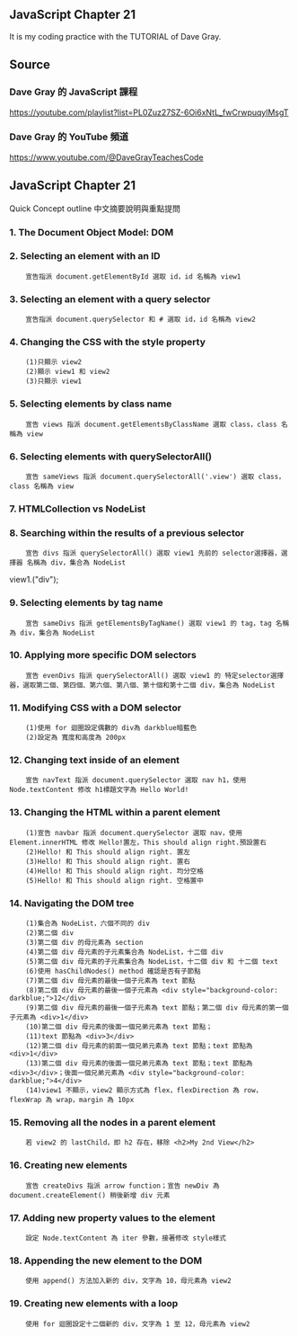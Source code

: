 ## JavaScript Chapter 21
It is my coding practice with the TUTORIAL of Dave Gray. 

## Source
### Dave Gray 的 JavaScript 課程
https://youtube.com/playlist?list=PL0Zuz27SZ-6Oi6xNtL_fwCrwpuqylMsgT

### Dave Gray 的 YouTube 頻道
https://www.youtube.com/@DaveGrayTeachesCode

## JavaScript Chapter 21
   Quick Concept outline
   中文摘要說明與重點提問

###  1. The Document Object Model: DOM

###  2. Selecting an element with an ID
        宣告指派 document.getElementById 選取 id，id 名稱為 view1

###  3. Selecting an element with a query selector
        宣告指派 document.querySelector 和 # 選取 id，id 名稱為 view2

###  4. Changing the CSS with the style property
        (1)只顯示 view2
        (2)顯示 view1 和 view2
        (3)只顯示 view1

###  5. Selecting elements by class name
        宣告 views 指派 document.getElementsByClassName 選取 class，class 名稱為 view

###  6. Selecting elements with querySelectorAll()
        宣告 sameViews 指派 document.querySelectorAll('.view') 選取 class，class 名稱為 view

###  7. HTMLCollection vs NodeList

###  8. Searching within the results of a previous selector
        宣告 divs 指派 querySelectorAll() 選取 view1 先前的 selector選擇器，選擇器 名稱為 div，集合為 NodeList

view1.("div");
###  9. Selecting elements by tag name
        宣告 sameDivs 指派 getElementsByTagName() 選取 view1 的 tag，tag 名稱為 div，集合為 NodeList

### 10. Applying more specific DOM selectors
        宣告 evenDivs 指派 querySelectorAll() 選取 view1 的 特定selector選擇器，選取第二個、第四個、第六個、第八個、第十個和第十二個 div，集合為 NodeList

### 11. Modifying CSS with a DOM selector
        (1)使用 for 迴圈設定偶數的 div為 darkblue暗藍色
        (2)設定為 寬度和高度為 200px

### 12. Changing text inside of an element
        宣告 navText 指派 document.querySelector 選取 nav h1，使用 Node.textContent 修改 h1標題文字為 Hello World!

### 13. Changing the HTML within a parent element
        (1)宣告 navbar 指派 document.querySelector 選取 nav，使用 Element.innerHTML 修改 Hello!置左，This should align right.預設置右
        (2)Hello! 和 This should align right. 置左
        (3)Hello! 和 This should align right. 置右
        (4)Hello! 和 This should align right. 均分空格
        (5)Hello! 和 This should align right. 空格置中

### 14. Navigating the DOM tree
        (1)集合為 NodeList，六個不同的 div
        (2)第二個 div
        (3)第二個 div 的母元素為 section
        (4)第二個 div 母元素的子元素集合為 NodeList，十二個 div
        (5)第二個 div 母元素的子元素集合為 NodeList，十二個 div 和 十二個 text
        (6)使用 hasChildNodes() method 確認是否有子節點
        (7)第二個 div 母元素的最後一個子元素為 text 節點
        (8)第二個 div 母元素的最後一個子元素為 <div style="background-color: darkblue;">12</div>
        (9)第二個 div 母元素的最後一個子元素為 text 節點；第二個 div 母元素的第一個子元素為 <div>1</div>
        (10)第二個 div 母元素的後面一個兄弟元素為 text 節點；
        (11)text 節點為 <div>3</div>
        (12)第二個 div 母元素的前面一個兄弟元素為 text 節點；text 節點為 <div>1</div>
        (13)第二個 div 母元素的後面一個兄弟元素為 text 節點；text 節點為 <div>3</div>；後面一個兄弟元素為 <div style="background-color: darkblue;">4</div>
        (14)view1 不顯示，view2 顯示方式為 flex，flexDirection 為 row，flexWrap 為 wrap，margin 為 10px

### 15. Removing all the nodes in a parent element
        若 view2 的 lastChild，即 h2 存在，移除 <h2>My 2nd View</h2>

### 16. Creating new elements
        宣告 createDivs 指派 arrow function；宣告 newDiv 為 document.createElement() 稍後新增 div 元素

### 17. Adding new property values to the element
        設定 Node.textContent 為 iter 參數，接著修改 style樣式

### 18. Appending the new element to the DOM
        使用 append() 方法加入新的 div，文字為 10，母元素為 view2

### 19. Creating new elements with a loop
        使用 for 迴圈設定十二個新的 div，文字為 1 至 12，母元素為 view2